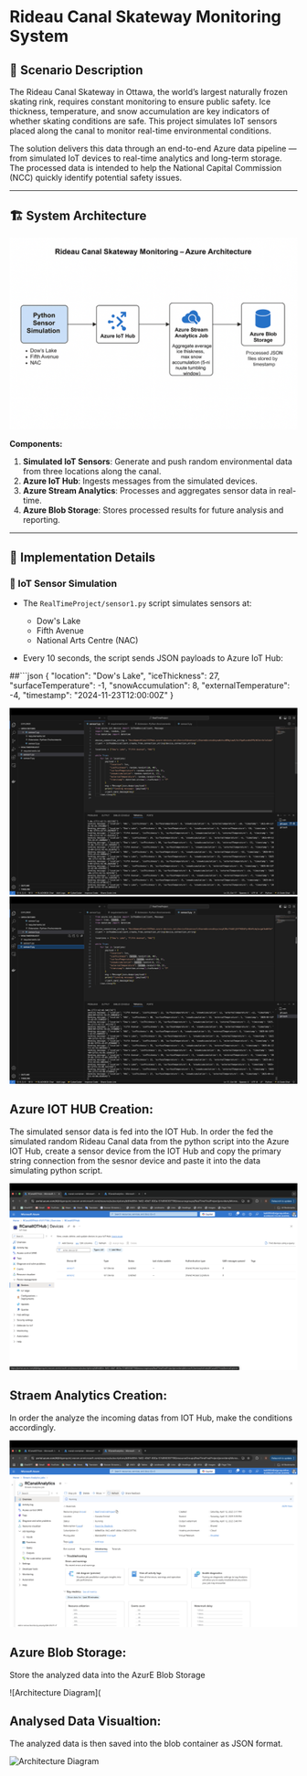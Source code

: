 # Rideau Canal Skateway Monitoring System

## 📘 Scenario Description

The Rideau Canal Skateway in Ottawa, the world’s largest naturally frozen skating rink, requires constant monitoring to ensure public safety. Ice thickness, temperature, and snow accumulation are key indicators of whether skating conditions are safe. This project simulates IoT sensors placed along the canal to monitor real-time environmental conditions.

The solution delivers this data through an end-to-end Azure data pipeline — from simulated IoT devices to real-time analytics and long-term storage. The processed data is intended to help the National Capital Commission (NCC) quickly identify potential safety issues.

---

## 🏗️ System Architecture

![Architecture Diagram](https://github.com/Saikarthick07/Rideau-Canal-Project---Real-time-Application/blob/main/Images/ArchitectureDiagram_RideauCanal.png)

**Components:**

1. **Simulated IoT Sensors**: Generate and push random environmental data from three locations along the canal.
2. **Azure IoT Hub**: Ingests messages from the simulated devices.
3. **Azure Stream Analytics**: Processes and aggregates sensor data in real-time.
4. **Azure Blob Storage**: Stores processed results for future analysis and reporting.

---

## 🔧 Implementation Details

### 📡 IoT Sensor Simulation

- The `RealTimeProject/sensor1.py` script simulates sensors at:
  - Dow's Lake
  - Fifth Avenue
  - National Arts Centre (NAC)

- Every 10 seconds, the script sends JSON payloads to Azure IoT Hub:

##```json
{
  "location": "Dow's Lake",
  "iceThickness": 27,
  "surfaceTemperature": -1,
  "snowAccumulation": 8,
  "externalTemperature": -4,
  "timestamp": "2024-11-23T12:00:00Z"
}

![Architecture Diagram](https://github.com/Saikarthick07/Rideau-Canal-Project---Real-time-Application/blob/main/Images/Sensor1%20gen.png)
![Architecture Diagram](https://github.com/Saikarthick07/Rideau-Canal-Project---Real-time-Application/blob/main/Images/sensor2%20gen.png)



## Azure IOT HUB Creation:

The simulated sensor data is fed into the IOT Hub. In order the fed the simulated random Rideau Canal data from the python script into the Azure IOT Hub, create a sensor device from the IOT Hub and copy the primary string connection from the sesnor device and paste it into the data simulating python script.

![Architecture Diagram](https://github.com/Saikarthick07/Rideau-Canal-Project---Real-time-Application/blob/main/Images/Sensor12.png)

## Straem Analytics Creation:

In order the analyze the incoming datas from IOT Hub, make the conditions accordingly.

![Architecture Diagram](https://github.com/Saikarthick07/Rideau-Canal-Project---Real-time-Application/blob/main/Images/SAJ.png)

## Azure Blob Storage:

Store the analyzed data into the AzurE Blob Storage 

![Architecture Diagram](

## Analysed Data Visualtion:

The analyzed data is then saved into the blob container as JSON format.

![Architecture Diagram]()









